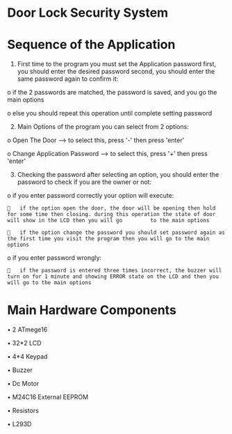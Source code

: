 # Door Lock Security System

# Sequence of the Application
1)	First time to the program you must set the Application password first, you should enter the desired password second, you should enter the same password again to confirm it:

  o	if the 2 passwords are matched, the password is saved, and you go the main options

  o	else you should repeat this operation until complete setting password


2)	Main Options of the program you can select from 2 options:

  o	Open The Door --> to select this, press '-' then press 'enter'

  o	Change Application Password --> to select this, press '+' then press 'enter'


3)	Checking the password after selecting an option, you should enter the password to check if you are the owner or not:

  o	if you enter password correctly your option will execute:

    	if the option open the door, the door will be opening then hold for some time then closing. during this operation the state of door will show in the LCD then you will go         to the main options

    	if the option change the password you should set password again as the first time you visit the program then you will go to the main options


  o	if you enter password wrongly:

    	if the password is entered three times incorrect, the buzzer will turn on for 1 minute and showing ERROR state on the LCD and then you will go to the main options




# Main Hardware Components
•	2 ATmege16

•	32*2 LCD

•	4*4 Keypad

•	Buzzer

•	Dc Motor

•	M24C16 External EEPROM

•	Resistors

•	L293D



